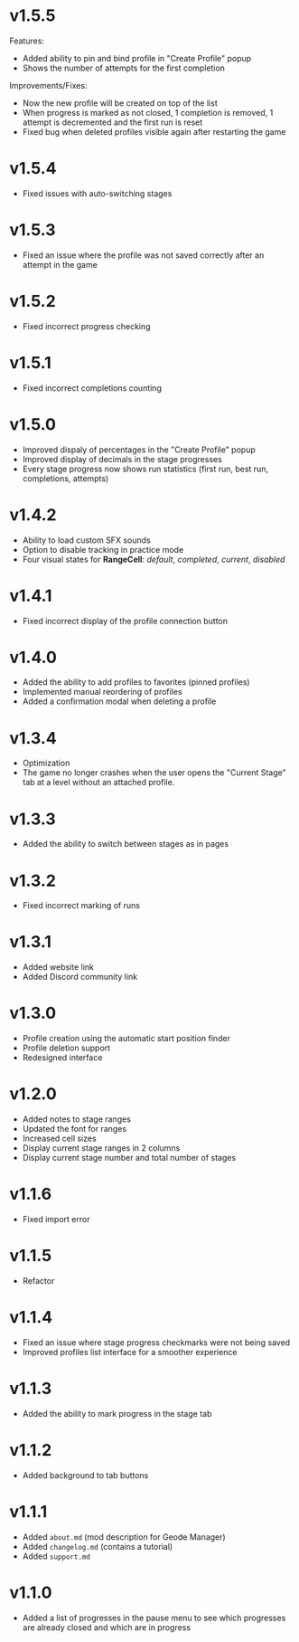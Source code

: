 # v1.5.5
Features:
- Added ability to pin and bind profile in "Create Profile" popup
- Shows the number of attempts for the first completion

Improvements/Fixes:
- Now the new profile will be created on top of the list
- When progress is marked as not closed, 1 completion is removed, 1 attempt is decremented and the first run is reset
- Fixed bug when deleted profiles visible again after restarting the game

# v1.5.4
- Fixed issues with auto-switching stages

# v1.5.3
- Fixed an issue where the profile was not saved correctly after an attempt in the game

# v1.5.2
- Fixed incorrect progress checking

# v1.5.1
- Fixed incorrect completions counting

# v1.5.0
- Improved dispaly of percentages in the "Create Profile" popup
- Improved display of decimals in the stage progresses
- Every stage progress now shows run statistics (first run, best run, completions, attempts)

# v1.4.2
- Ability to load custom SFX sounds
- Option to disable tracking in practice mode
- Four visual states for **RangeCell**: *default*, *completed*, *current*, *disabled*

# v1.4.1
- Fixed incorrect display of the profile connection button

# v1.4.0
- Added the ability to add profiles to favorites (pinned profiles)
- Implemented manual reordering of profiles
- Added a confirmation modal when deleting a profile

# v1.3.4
- Optimization
- The game no longer crashes when the user opens the "Current Stage" tab at a level without an attached profile.

# v1.3.3
- Added the ability to switch between stages as in pages

# v1.3.2
- Fixed incorrect marking of runs

# v1.3.1
- Added website link
- Added Discord community link

# v1.3.0
- Profile creation using the automatic start position finder
- Profile deletion support
- Redesigned interface

# v1.2.0
- Added notes to stage ranges
- Updated the font for ranges
- Increased cell sizes
- Display current stage ranges in 2 columns
- Display current stage number and total number of stages

# v1.1.6
- Fixed import error

# v1.1.5
- Refactor

# v1.1.4
- Fixed an issue where stage progress checkmarks were not being saved
- Improved profiles list interface for a smoother experience

# v1.1.3
- Added the ability to mark progress in the stage tab

# v1.1.2
- Added background to tab buttons

# v1.1.1
- Added `about.md` (mod description for Geode Manager)
- Added `changelog.md` (contains a tutorial)
- Added `support.md`

# v1.1.0
- Added a list of progresses in the pause menu to see which progresses are already closed and which are in progress